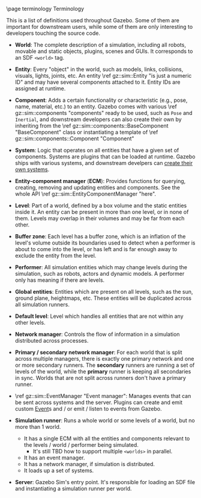 \page terminology Terminology

This is a list of definitions used throughout Gazebo. Some of them
are important for downstream users, while some of them are only interesting
to developers touching the source code.

* **World**: The complete description of a simulation, including all robots,
    movable and static objects, plugins, scenes and GUIs. It corresponds to
    an SDF `<world>` tag.

* **Entity**: Every "object" in the world, such as models, links,
    collisions, visuals, lights, joints, etc.
    An entity \ref gz::sim::Entity "is just a numeric ID"
    and may have several components attached to it. Entity IDs are assigned
    at runtime.

* **Component**: Adds a certain functionality or characteristic (e.g., pose,
    name, material, etc.) to an entity.
    Gazebo comes with various
    \ref gz::sim::components "components"
    ready to be used, such as `Pose` and `Inertial`, and downstream developers
    can also create their own by inheriting from the
    \ref gz::sim::components::BaseComponent "BaseComponent"
    class or instantiating a template of
    \ref gz::sim::components::Component "Component"

* **System**: Logic that operates on all entities that have a given set of
    components. Systems are plugins that can be loaded at runtime.
    Gazebo ships with various systems, and downstream develpers can
    [create their own systems](createsystemplugins.html).

* **Entity-component manager** (**ECM**): Provides functions for
    querying, creating, removing and updating entities and components.
    See the whole API
    \ref gz::sim::EntityComponentManager "here".

* **Level**: Part of a world, defined by a box volume and the static entities
    inside it. An entity can be present in more than one level, or in none of
    them. Levels may overlap in their volumes and may be far from each other.

* **Buffer zone**: Each level has a buffer zone, which is an inflation of the
    level's volume outside its boundaries used to detect when a performer
    is about to come into the level, or has left and is far enough away to
    exclude the entity from the level.

* **Performer**: All simulation entities which may change levels during the
    simulation, such as robots, actors and dynamic models. A performer only
    has meaning if there are levels.

* **Global entities**: Entities which are present on all levels, such as the
    sun, ground plane, heightmaps, etc. These entities will be duplicated
    across all simulation runners.

* **Default level**: Level which handles all entities that are not within
    any other levels.

* **Network manager**: Controls the flow of information in a simulation
    distributed across processes.

* **Primary / secondary network manager**: For each world that is split
    across multiple managers, there is exactly one primary network and one or more
    secondary runners. The **secondary** runners are running a set of levels of
    the world, while the **primary** runner is keeping all secondaries in sync.
    Worlds that are not split across runners don't have a primary runner.

* \ref gz::sim::EventManager "Event manager":
    Manages events that can be sent across systems and the server. Plugins can
    create and emit custom
    [Event](https://gazebosim.org/api/common/3.0/classignition_1_1common_1_1Event.html)s
    and / or emit / listen to events from Gazebo.

* **Simulation runner**: Runs a whole world or some levels of a world, but no
    more than 1 world.
    * It has a single ECM with all the entities and components
      relevant to the levels / world / performer being simulated.
        * It's still TBD how to support multiple `<worlds>` in parallel.
    * It has an event manager.
    * It has a network manager, if simulation is distributed.
    * It loads up a set of systems.

* **Server**: Gazebo Sim's entry point. It's responsible for loading an
    SDF file and instantiating a simulation runner per world.
